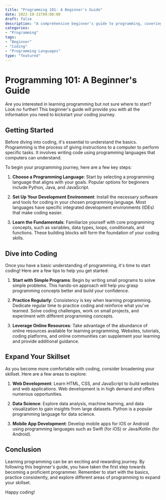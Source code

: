 ```yaml
---
title: "Programming 101: A Beginner's Guide"
date: 2022-10-31T09:00:00
draft: false
description: "A comprehensive beginner's guide to programming, covering the basics, tools, and skills needed to start your coding journey."
categories:
- "Programming"
tags:
- "Beginner"
- "Coding"
- "Programming Languages"
type: "featured"
---
```


# Programming 101: A Beginner's Guide

Are you interested in learning programming but not sure where to start? Look no further! This beginner's guide will provide you with all the information you need to kickstart your coding journey.

## Getting Started

Before diving into coding, it's essential to understand the basics. Programming is the process of giving instructions to a computer to perform specific tasks. It involves writing code using programming languages that computers can understand.

To begin your programming journey, here are a few key steps:

1. **Choose a Programming Language**: Start by selecting a programming language that aligns with your goals. Popular options for beginners include Python, Java, and JavaScript.

2. **Set Up Your Development Environment**: Install the necessary software and tools for coding in your chosen programming language. Most languages have specific integrated development environments (IDEs) that make coding easier.

3. **Learn the Fundamentals**: Familiarize yourself with core programming concepts, such as variables, data types, loops, conditionals, and functions. These building blocks will form the foundation of your coding skills.

## Dive into Coding

Once you have a basic understanding of programming, it's time to start coding! Here are a few tips to help you get started:

1. **Start with Simple Programs**: Begin by writing small programs to solve simple problems. This hands-on approach will help you grasp programming concepts better and build your confidence.

2. **Practice Regularly**: Consistency is key when learning programming. Dedicate regular time to practice coding and reinforce what you've learned. Solve coding challenges, work on small projects, and experiment with different programming concepts.

3. **Leverage Online Resources**: Take advantage of the abundance of online resources available for learning programming. Websites, tutorials, coding platforms, and online communities can supplement your learning and provide additional guidance.

## Expand Your Skillset

As you become more comfortable with coding, consider broadening your skillset. Here are a few areas to explore:

1. **Web Development**: Learn HTML, CSS, and JavaScript to build websites and web applications. Web development is in high demand and offers numerous opportunities.

2. **Data Science**: Explore data analysis, machine learning, and data visualization to gain insights from large datasets. Python is a popular programming language for data science.

3. **Mobile App Development**: Develop mobile apps for iOS or Android using programming languages such as Swift (for iOS) or Java/Kotlin (for Android).

## Conclusion

Learning programming can be an exciting and rewarding journey. By following this beginner's guide, you have taken the first step towards becoming a proficient programmer. Remember to start with the basics, practice consistently, and explore different areas of programming to expand your skillset.

Happy coding!
